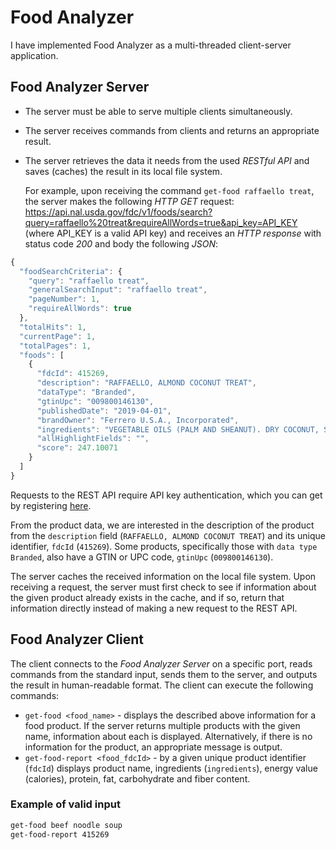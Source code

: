 # Food Analyzer

I have implemented Food Analyzer as a multi-threaded client-server application.

## Food Analyzer Server

- The server must be able to serve multiple clients simultaneously.
- The server receives commands from clients and returns an appropriate result.
- The server retrieves the data it needs from the used *RESTful API* and saves (caches) the result in its local file system. 

    For example, upon receiving the command `get-food raffaello treat`, the server makes the following *HTTP GET* request: https://api.nal.usda.gov/fdc/v1/foods/search?query=raffaello%20treat&requireAllWords=true&api_key=API_KEY (where API_KEY is a valid API key) and receives an *HTTP response* with status code *200* and body the following *JSON*:

```javascript
{
  "foodSearchCriteria": {
    "query": "raffaello treat",
    "generalSearchInput": "raffaello treat",
    "pageNumber": 1,
    "requireAllWords": true
  },
  "totalHits": 1,
  "currentPage": 1,
  "totalPages": 1,
  "foods": [
    {
      "fdcId": 415269,
      "description": "RAFFAELLO, ALMOND COCONUT TREAT",
      "dataType": "Branded",
      "gtinUpc": "009800146130",
      "publishedDate": "2019-04-01",
      "brandOwner": "Ferrero U.S.A., Incorporated",
      "ingredients": "VEGETABLE OILS (PALM AND SHEANUT). DRY COCONUT, SUGAR, ALMONDS, SKIM MILK POWDER, WHEY POWDER (MILK), WHEAT FLOUR, NATURAL AND ARTIFICIAL FLAVORS, LECITHIN AS EMULSIFIER (SOY), SALT, SODIUM BICARBONATE AS LEAVENING AGENT.",
      "allHighlightFields": "",
      "score": 247.10071
    }
  ]
}
```

Requests to the REST API require API key authentication, which you can get by registering [here](https://fdc.nal.usda.gov/api-key-signup.html).

From the product data, we are interested in the description of the product from the `description` field (`RAFFAELLO, ALMOND COCONUT TREAT`) and its unique identifier, `fdcId` (`415269`). Some products, specifically those with `data type` `Branded`, also have a GTIN or UPC code, `gtinUpc` (`009800146130`).

The server caches the received information on the local file system. Upon receiving a request, the server must first check to see if information about the given product already exists in the cache, and if so, return that information directly instead of making a new request to the REST API.

## Food Analyzer Client

The client connects to the *Food Analyzer Server* on a specific port, reads commands from the standard input, sends them to the server, and outputs the result in human-readable format. The client can execute the following commands:

- `get-food <food_name>` - displays the described above information for a food product. If the server returns multiple products with the given name, information about each is displayed. Alternatively, if there is no information for the product, an appropriate message is output.
- `get-food-report <food_fdcId>` - by a given unique product identifier (`fdcId`) displays product name, ingredients (`ingredients`), energy value (calories), protein, fat, carbohydrate and fiber content.

### Example of valid input

```bash
get-food beef noodle soup
get-food-report 415269
```

